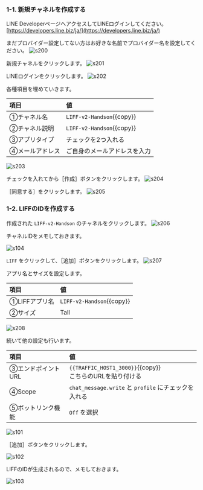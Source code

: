 ### 1-1. 新規チャネルを作成する
LINE DeveloperページへアクセスしてLINEログインしてください。
[https://developers.line.biz/ja/](https://developers.line.biz/ja/)

まだプロバイダー設定してない方はお好きな名前でプロバイダー名を設定してください。
![s200](https://raw.githubusercontent.com/gaomar/killercoda-scenario/master/liff-v2-handson-playground/images/s200.png)

新規チャネルをクリックします。
![s201](https://raw.githubusercontent.com/gaomar/killercoda-scenario/master/liff-v2-handson-playground/images/s201.png)

LINEログインをクリックします。
![s202](https://raw.githubusercontent.com/gaomar/killercoda-scenario/master/react-liff-trpc-handson-playground/images/s100.png)

各種項目を埋めていきます。

|項目|値|
|:--|:--|
|①チャネル名|`LIFF-v2-Handson`{{copy}}|
|②チャネル説明|`LIFF-v2-Handson`{{copy}}|
|③アプリタイプ|チェックを2つ入れる|
|④メールアドレス|ご自身のメールアドレスを入力|

![s203](https://raw.githubusercontent.com/gaomar/killercoda-scenario/master/liff-v2-handson-playground/images/s203.png)

チェックを入れてから［作成］ボタンをクリックします。
![s204](https://raw.githubusercontent.com/gaomar/killercoda-scenario/master/liff-v2-handson-playground/images/s204.png)

［同意する］をクリックします。
![s205](https://raw.githubusercontent.com/gaomar/killercoda-scenario/master/liff-v2-handson-playground/images/s205.png)

### 1-2. LIFFのIDを作成する

作成された `LIFF-v2-Handson` のチャネルをクリックします。
![s206](https://raw.githubusercontent.com/gaomar/killercoda-scenario/master/liff-v2-handson-playground/images/s206.png)

チャネルIDをメモしておきます。

![s104](https://raw.githubusercontent.com/gaomar/killercoda-scenario/master/react-liff-trpc-handson-playground/images/s104.png)

`LIFF` をクリックして、［追加］ボタンをクリックします。
![s207](https://raw.githubusercontent.com/gaomar/killercoda-scenario/master/liff-v2-handson-playground/images/s207.png)

アプリ名とサイズを設定します。

|項目|値|
|:--|:--|
|①LIFFアプリ名|`LIFF-v2-Handson`{{copy}}|
|②サイズ|Tall|

![s208](https://raw.githubusercontent.com/gaomar/killercoda-scenario/master/liff-v2-handson-playground/images/s208.png)

続いて他の設定も行います。

|項目|値|
|:--|:--|
|③エンドポイントURL|`{{TRAFFIC_HOST1_3000}}`{{copy}} <br>こちらのURLを貼り付ける|
|④Scope| `chat_message.write` と `profile` にチェックを入れる|
|⑤ボットリンク機能| `Off` を選択|

![s101](https://raw.githubusercontent.com/gaomar/killercoda-scenario/master/react-liff-trpc-handson-playground/images/s101.png)

［追加］ボタンをクリックします。

![s102](https://raw.githubusercontent.com/gaomar/killercoda-scenario/master/react-liff-trpc-handson-playground/images/s102.png)

LIFFのIDが生成されるので、メモしておきます。

![s103](https://raw.githubusercontent.com/gaomar/killercoda-scenario/master/react-liff-trpc-handson-playground/images/s103.png)
